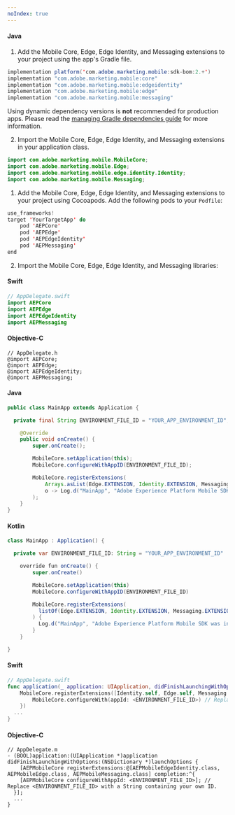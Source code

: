 ```yaml
---
noIndex: true
---
```


<Variant platform="android" task="import" repeat="6"/>

#### Java

1. Add the Mobile Core, Edge, Edge Identity, and Messaging extensions to your project using the app's Gradle file.

```java
implementation platform('com.adobe.marketing.mobile:sdk-bom:2.+')
implementation "com.adobe.marketing.mobile:core"
implementation "com.adobe.marketing.mobile:edgeidentity"
implementation "com.adobe.marketing.mobile:edge"
implementation "com.adobe.marketing.mobile:messaging"
```

<InlineNestedAlert variant="warning" header="false" iconPosition="left">

Using dynamic dependency versions is **not** recommended for production apps. Please read the [managing Gradle dependencies guide](../resources/manage-gradle-dependencies.md) for more information.

</InlineNestedAlert>

2. Import the Mobile Core, Edge, Edge Identity, and Messaging extensions in your application class.

```java
import com.adobe.marketing.mobile.MobileCore;
import com.adobe.marketing.mobile.Edge;
import com.adobe.marketing.mobile.edge.identity.Identity;
import com.adobe.marketing.mobile.Messaging;
```

<Variant platform="ios" task="import" repeat="7"/>

1. Add the Mobile Core, Edge, Edge Identity, and Messaging extensions to your project using Cocoapods. Add the following pods to your `Podfile`:

```swift
use_frameworks!
target 'YourTargetApp' do
    pod 'AEPCore'
    pod 'AEPEdge'
    pod 'AEPEdgeIdentity'
    pod 'AEPMessaging'
end
```

2. Import the Mobile Core, Edge, Edge Identity, and Messaging libraries:

#### Swift

```swift
// AppDelegate.swift
import AEPCore
import AEPEdge
import AEPEdgeIdentity
import AEPMessaging
```

#### Objective-C

```objc
// AppDelegate.h
@import AEPCore;
@import AEPEdge;
@import AEPEdgeIdentity;
@import AEPMessaging;
```

<Variant platform="android" task="register" repeat="4"/>

#### Java

```java
public class MainApp extends Application {

  private final String ENVIRONMENT_FILE_ID = "YOUR_APP_ENVIRONMENT_ID";

    @Override
    public void onCreate() {
        super.onCreate();

        MobileCore.setApplication(this);
        MobileCore.configureWithAppID(ENVIRONMENT_FILE_ID);

        MobileCore.registerExtensions(
            Arrays.asList(Edge.EXTENSION, Identity.EXTENSION, Messaging.EXTENSION),
            o -> Log.d("MainApp", "Adobe Experience Platform Mobile SDK was initialized.")
        );
    }
}
```

#### Kotlin

```java
class MainApp : Application() {

  private var ENVIRONMENT_FILE_ID: String = "YOUR_APP_ENVIRONMENT_ID"

    override fun onCreate() {
        super.onCreate()

        MobileCore.setApplication(this)
        MobileCore.configureWithAppID(ENVIRONMENT_FILE_ID)

        MobileCore.registerExtensions(
          listOf(Edge.EXTENSION, Identity.EXTENSION, Messaging.EXTENSION)
        ) {
          Log.d("MainApp", "Adobe Experience Platform Mobile SDK was initialized.")
        }
    }

}
```

<Variant platform="ios" task="register" repeat="4"/>

#### Swift

```swift
// AppDelegate.swift
func application(_ application: UIApplication, didFinishLaunchingWithOptions launchOptions: [UIApplication.LaunchOptionsKey: Any]?) -> Bool {
    MobileCore.registerExtensions([Identity.self, Edge.self, Messaging.self], {
        MobileCore.configureWith(appId: <ENVIRONMENT_FILE_ID>) // Replace <ENVIRONMENT_FILE_ID> with a String containing your own ID.
    })
  ...
}
```

#### Objective-C

```objc
// AppDelegate.m
- (BOOL)application:(UIApplication *)application didFinishLaunchingWithOptions:(NSDictionary *)launchOptions {
    [AEPMobileCore registerExtensions:@[AEPMobileEdgeIdentity.class, AEPMobileEdge.class, AEPMobileMessaging.class] completion:^{
    [AEPMobileCore configureWithAppId: <ENVIRONMENT_FILE_ID>]; // Replace <ENVIRONMENT_FILE_ID> with a String containing your own ID.
  }];
  ...
}
```
